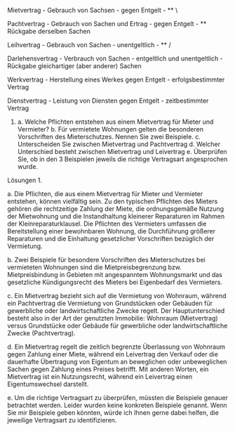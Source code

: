 
Mietvertrag - Gebrauch von Sachsen - gegen Entgelt - ** \

Pachtvertrag - Gebrauch von Sachen und Ertrag - gegen Entgelt - ** Rückgabe derselben Sachen

Leihvertrag - Gebrauch von Sachen - unentgeltlich - ** /

Darlehensvertrag - Verbrauch von Sachen - entgeltlich und unentgeltlich - Rückgabe gleichartiger (aber anderer) Sachen

Werkvertrag - Herstellung eines Werkes gegen Entgelt - erfolgsbestimmter Vertrag 

Dienstvertrag - Leistung von Diensten gegen Entgelt - zeitbestimmter Vertrag 


1.
	a. Welche Pflichten entstehen aus einem Mietvertrag für Mieter und Vermieter?
	b. Für vermietete Wohnungen gelten die besonderen Vorschriften des Mieterschutzes.
		Nennen Sie zwei Beispiele.
	c. Unterscheiden Sie zwischen Mietvertrag und Pachtvertrag
	d. Welcher Unterschied besteht zwischen Mietvertrag und Leivertrag
	e. Überprüfen Sie, ob in den 3 Beispielen jeweils die richtige Vertragsart angesprochen wurde.

Lösungen 1.

a. Die Pflichten, die aus einem Mietvertrag für Mieter und Vermieter entstehen, können vielfältig sein. Zu den typischen Pflichten des Mieters gehören die rechtzeitige Zahlung der Miete, die ordnungsgemäße Nutzung der Mietwohnung und die Instandhaltung kleinerer Reparaturen im Rahmen der Kleinreparaturklausel. Die Pflichten des Vermieters umfassen die Bereitstellung einer bewohnbaren Wohnung, die Durchführung größerer Reparaturen und die Einhaltung gesetzlicher Vorschriften bezüglich der Vermietung.

b. Zwei Beispiele für besondere Vorschriften des Mieterschutzes bei vermieteten Wohnungen sind die Mietpreisbegrenzung bzw. Mietpreisbindung in Gebieten mit angespanntem Wohnungsmarkt und das gesetzliche Kündigungsrecht des Mieters bei Eigenbedarf des Vermieters.

c. Ein Mietvertrag bezieht sich auf die Vermietung von Wohnraum, während ein Pachtvertrag die Vermietung von Grundstücken oder Gebäuden für gewerbliche oder landwirtschaftliche Zwecke regelt. Der Hauptunterschied besteht also in der Art der genutzten Immobilie: Wohnraum (Mietvertrag) versus Grundstücke oder Gebäude für gewerbliche oder landwirtschaftliche Zwecke (Pachtvertrag).

d. Ein Mietvertrag regelt die zeitlich begrenzte Überlassung von Wohnraum gegen Zahlung einer Miete, während ein Leivertrag den Verkauf oder die dauerhafte Übertragung von Eigentum an beweglichen oder unbeweglichen Sachen gegen Zahlung eines Preises betrifft. Mit anderen Worten, ein Mietvertrag ist ein Nutzungsrecht, während ein Leivertrag einen Eigentumswechsel darstellt.

e. Um die richtige Vertragsart zu überprüfen, müssten die Beispiele genauer betrachtet werden. Leider wurden keine konkreten Beispiele genannt. Wenn Sie mir Beispiele geben könnten, würde ich Ihnen gerne dabei helfen, die jeweilige Vertragsart zu identifizieren.